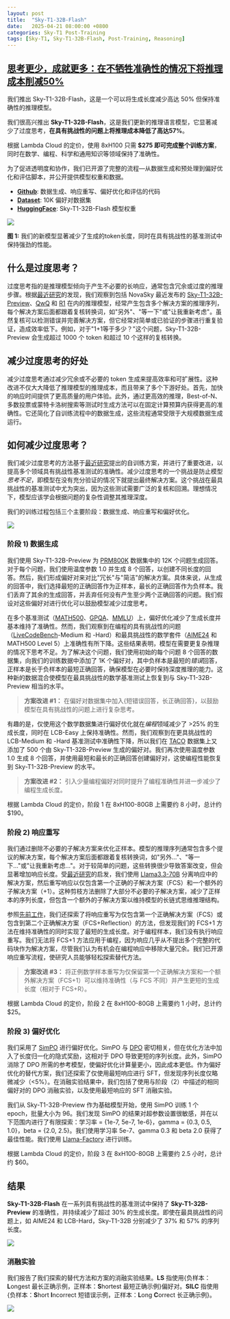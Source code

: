 ```yaml
---
layout: post
title:  "Sky-T1-32B-Flash"
date:   2025-04-21 08:00:00 +0800
categories: Sky-T1 Post-Training
tags: [Sky-T1, Sky-T1-32B-Flash, Post-Training, Reasoning]
---
```


## [思考更少，成就更多：在不牺牲准确性的情况下将推理成本削减50%](https://novasky-ai.github.io/posts/reduce-overthinking/)

我们推出 Sky-T1-32B-Flash，这是一个可以将生成长度减少高达 50% 但保持准确性的推理模型。

我们很高兴推出 **Sky-T1-32B-Flash**，这是我们更新的推理语言模型，它显著减少了过度思考，**在具有挑战性的问题上将推理成本降低了高达57%**。

根据 Lambda Cloud 的定价，使用 8xH100 只需 **$275 即可完成整个训练方案**，同时在数学、编程、科学和通用知识等领域保持了准确性。

为了促进透明度和协作，我们已开源了完整的流程—从数据生成和预处理到偏好优化和评估脚本，并公开提供模型权重和数据。
- [**Github**](https://github.com/NovaSky-AI/SkyThought): 数据生成、响应重写、偏好优化和评估的代码
- [**Dataset**](https://huggingface.co/datasets/NovaSky-AI/Sky-T1_preference_data_10k): 10K 偏好对数据集
- [**HuggingFace**](https://huggingface.co/NovaSky-AI/Sky-T1-32B-Flash): Sky-T1-32B-Flash 模型权重

![](/images/2025/Sky-T1-32B-Flash/headline-plot.png)

**图 1:** 我们的新模型显著减少了生成的token长度，同时在具有挑战性的基准测试中保持强劲的性能。

## 什么是过度思考？
过度思考指的是推理模型倾向于产生不必要的长响应，通常包含冗余或过度的推理步骤。根据[最近研究](https://arxiv.org/abs/2412.21187)的发现，我们观察到包括 NovaSky 最近发布的 [Sky-T1-32B-Preview](https://novasky-ai.github.io/posts/sky-t1/)、[QwQ](https://huggingface.co/Qwen/QwQ-32B-Preview) 和 [R1](https://huggingface.co/deepseek-ai/DeepSeek-R1) 在内的推理模型，经常产生包含多个解决方案的推理序列，每个解决方案后面都跟着复核转换词，如"另外"、"等一下"或"让我重新考虑"。虽然复核可以检测错误并完善解决方案，但它经常对简单或已验证的步骤进行重复验证，造成效率低下。例如，对于"1+1等于多少？"这个问题，Sky-T1-32B-Preview 会生成超过 1000 个 token 和超过 10 个这样的复核转换。

## 减少过度思考的好处
减少过度思考通过减少冗余或不必要的 token 生成来提高效率和可扩展性。这种改进不仅大大降低了推理模型的推理成本，而且带来了多个下游好处。首先，加快的响应时间提供了更高质量的用户体验。此外，通过更高效的推理，Best-of-N、多数投票或蒙特卡洛树搜索等测试时生成方法可以在固定计算预算内获得更高的准确性。它还简化了自训练流程中的数据生成，这些流程通常受限于大规模数据生成运行。

## 如何减少过度思考？
我们减少过度思考的方法基于[最近研究](https://arxiv.org/abs/2412.21187)提出的自训练方案，并进行了重要改进，以提高多个领域具有挑战性基准测试的准确性。减少过度思考的一个挑战是防止模型*思考不足*，即模型在没有充分验证的情况下就提出最终解决方案。这个挑战在最具挑战性的基准测试中尤为突出，因为这些测试需要广泛的复核和回溯。理想情况下，模型应该学会根据问题的复杂性调整其推理深度。

我们的训练过程包括三个主要阶段：数据生成、响应重写和偏好优化。

![](/images/2025/Sky-T1-32B-Flash/recipe.png)

### 阶段 1) 数据生成
我们使用 Sky-T1-32B-Preview 为 [PRM800K](https://huggingface.co/datasets/tasksource/PRM800K) 数据集中的 12K 个问题生成回答。对于每个问题，我们使用温度参数 1.0 并生成 8 个回答，以创建不同长度的回答。然后，我们形成偏好对来对比"冗长"与"简洁"的解决方案。具体来说，从生成的回答中，我们选择最短的正确回答作为正样本，最长的正确回答作为负样本。我们丢弃了其余的生成回答，并丢弃任何没有产生至少两个正确回答的问题。我们假设对这些偏好对进行优化可以鼓励模型减少过度思考。

在多个基准测试（[MATH500](https://huggingface.co/datasets/di-zhang-fdu/MATH500)、[GPQA](https://huggingface.co/datasets/Idavidrein/gpqa)、[MMLU](https://huggingface.co/datasets/TIGER-Lab/MMLU-Pro)）上，偏好优化减少了生成长度并基本维持了准确性。然而，我们观察到在编程的具有挑战性的问题（[LiveCodeBench](https://livecodebench.github.io/)-Medium 和 -Hard）和最具挑战性的数学套件（[AIME24](https://huggingface.co/datasets/tasksource/PRM800K) 和 MATH500 Level 5）上准确性有所下降。这些结果表明，模型在需要更复杂推理的情况下思考不足。为了解决这个问题，我们使用初始的每个问题 8 个回答的数据集，向我们的训练数据中添加了 1K 个偏好对，其中负样本是最短的*错误*回答，正样本是长于负样本的最短正确回答，确保模型在必要时保持深度推理的能力。这种新的数据混合使模型在最具挑战性的数学基准测试上恢复到与 Sky-T1-32B-Preview 相当的水平。

> **方案改进 #1：** 在偏好对数据集中加入{短错误回答，长正确回答}，以鼓励模型在具有挑战性的问题上进行复杂思考。

有趣的是，仅使用这个数学数据集进行偏好优化就在*编程*领域减少了 >25% 的生成长度，同时在 LCB-Easy 上保持准确性。然而，我们观察到在更具挑战性的 LCB-Medium 和 -Hard 基准测试中准确性下降，所以我们在 [TACO](https://huggingface.co/datasets/BAAI/TACO/tree/main) 数据集上又添加了 500 个由 Sky-T1-32B-Preview 生成的偏好对。我们再次使用温度参数 1.0 生成 8 个回答，并使用最短和最长的正确回答创建偏好对，这使编程性能恢复到 Sky-T1-32B-Preview 的水平。

> **方案改进 #2：** 引入少量编程偏好对同时提升了编程准确性并进一步减少了编程生成长度。

根据 Lambda Cloud 的定价，阶段 1 在 8xH100-80GB 上需要约 8 小时，总计约 $190。

### 阶段 2) 响应重写
我们通过删除不必要的子解决方案来优化正样本。模型的推理序列通常包含多个提议的解决方案，每个解决方案后面都跟着复核转换词，如"另外..."、"等一下..."或"让我重新考虑..."。对于较简单的问题，这些转换很少导致答案改变，但会显著增加响应长度。受[最近研究](https://arxiv.org/abs/2412.21187)的启发，我们使用 [Llama3.3-70B](https://huggingface.co/meta-llama/Llama-3.3-70B-Instruct) 分离响应中的解决方案，然后重写响应以仅包含第一个正确的子解决方案（FCS）和一个额外的子解决方案（+1）。这种剪枝方法删除了大部分不必要的子解决方案，减少了正样本的序列长度，但包含一个额外的子解决方案以维持模型的长链式思维推理结构。

参照[先前工作](https://arxiv.org/abs/2412.21187)，我们还探索了将响应重写为仅包含第一个正确解决方案（FCS）或包含到第二个正确解决方案（FCS+Reflection）的方法，但发现我们的 FCS+1 方法在维持准确性的同时实现了最短的生成长度。对于编程样本，我们没有执行响应重写。我们无法将 FCS+1 方法应用于编程，因为响应几乎从不提出多个完整的代码块作为解决方案，尽管我们认为有机会在编程响应中移除大量冗余。我们已开源响应重写流程，使研究人员能够轻松探索替代方法。

> **方案改进 #3：** 将正例数学样本重写为仅保留第一个正确解决方案和一个额外解决方案（FCS+1）可以维持准确性（与 FCS 不同）并产生更短的生成长度（相对于 FCS+R）。

根据 Lambda Cloud 的定价，阶段 2 在 8xH100-80GB 上需要约 1 小时，总计约 $25。

### 阶段 3) 偏好优化
我们采用了 [SimPO](https://arxiv.org/abs/2405.14734) 进行偏好优化。SimPO 与 [DPO](https://arxiv.org/abs/2305.18290) 密切相关，但在优化方法中加入了长度归一化的隐式奖励，这相对于 DPO 导致更短的序列长度。此外，SimPO 消除了 DPO 所需的参考模型，使偏好优化计算量更小，因此成本更低。作为偏好优化的替代方案，我们还探索了仅使用最短响应进行 SFT，但发现序列长度仅略微减少（<5%）。在消融实验结果中，我们包括了使用与阶段（2）中描述的相同偏好对的 DPO 消融实验，以及使用最短响应的 SFT 消融实验。

我们从 Sky-T1-32B-Preview 作为基础模型开始，使用 SimPO 训练 1 个 epoch，批量大小为 96。我们发现 SimPO 的结果对超参数设置很敏感，并在以下范围内进行了有限探索：学习率 = {1e-7, 5e-7, 1e-6}，gamma = {0.3, 0.5, 1.0}，beta = {2.0, 2.5}。我们使用学习率 5e-7、gamma 0.3 和 beta 2.0 获得了最佳性能。我们使用 [Llama-Factory](https://github.com/hiyouga/LLaMA-Factory) 进行训练。

根据 Lambda Cloud 的定价，阶段 3 在 8xH100-80GB 上需要约 2.5 小时，总计约 $60。

## 结果
**Sky-T1-32B-Flash** 在一系列具有挑战性的基准测试中保持了 **Sky-T1-32B-Preview** 的准确性，并持续减少了超过 30% 的生成长度。即使在最具挑战性的问题上，如 AIME24 和 LCB-Hard，Sky-T1-32B 分别减少了 37% 和 57% 的序列长度。

![](/images/2025/Sky-T1-32B-Flash/results-table.png)

### 消融实验
我们报告了我们探索的替代方法和方案的消融实验结果。**LS** 指使用{负样本：**L**ongest 最长正确示例，正样本：**S**hortest 最短正确示例}偏好对。**SILC** 指使用{负样本：**S**hort **I**ncorrect 短错误示例，正样本：**L**ong **C**orrect 长正确示例}。

![](/images/2025/Sky-T1-32B-Flash/ablations-table.png)
